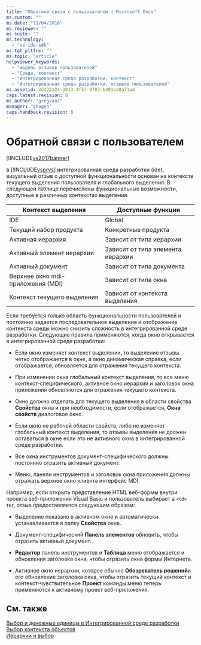 ```yaml
---
title: "Обратной связи с пользователем | Microsoft Docs"
ms.custom: ""
ms.date: "11/04/2016"
ms.reviewer: ""
ms.suite: ""
ms.technology: 
  - "vs-ide-sdk"
ms.tgt_pltfrm: ""
ms.topic: "article"
helpviewer_keywords: 
  - "модель отзывов пользователей"
  - "Среда, контекст"
  - "Интегрированная среда разработки, контекст"
  - "Интегрированная среда разработки, отзывов пользователей"
ms.assetid: 2d472a24-3813-4f5f-9783-b491ad8a71ad
caps.latest.revision: 8
ms.author: "gregvanl"
manager: "ghogen"
caps.handback.revision: 8
---
```

# Обратной связи с пользователем
[!INCLUDE[vs2017banner](../../code-quality/includes/vs2017banner.md)]

в [!INCLUDE[vsprvs](../../code-quality/includes/vsprvs_md.md)] интегрированная среда разработки \(ide\), визуальный отзыв о доступной функциональности основан на контексте текущего выделения пользователя и глобального выделения.  В следующей таблице перечислены функциональные возможности, доступные в различных контекстах выделения.  
  
|Контекст выделения|Доступные функции|  
|------------------------|-----------------------|  
|IDE|Global|  
|Текущий набор продукта|Конкретные продукта|  
|Активная иерархия|Зависит от типа иерархии|  
|Активный элемент иерархии|Зависит от типа элемента иерархии|  
|Активный документ|Зависит от типа документа|  
|Верхнее окно mdi\-приложения \(MDI\)|Зависит от типа окна|  
|Контекст текущего выделения|Зависит от контекста выделения|  
  
 Если требуется только область функциональности пользователей и постоянно задается последовательное выделение и отображение контекста среды можно снизить сложность в интегрированной среде разработки.  Следующие правила применяются, когда окно открывается в интегрированной среде разработки:  
  
-   Если окно изменяет контекст выделении, то выделение отзывы четко отображается в окне, а окно динамическая справка, если отображается, обновляется для отражения текущего контекста.  
  
-   При изменении окна глобальный контекст выделения, то все меню контекст\-специфического, активное окно иерархии и заголовок окна приложения обновляются для отражения текущего контекста.  
  
-   Окно должно отделать для текущего выделения в области свойства **Свойства** окна и при необходимости, если отображается,  **Окна свойств** диалоговое окно.  
  
-   Если окно не рабочей области свойств, либо не изменяет глобальный контекст выделения, то отзывы выделения не должен оставаться в окне если это не активного окна в интегрированной среде разработки.  
  
-   Все окна инструментов документ\-специфического должны постоянно отразить активный документ.  
  
-   Меню, панели инструментов и заголовок окна приложения должны отражать верхнее окно клиента интерфейс MDI.  
  
 Например, если открыть представление HTML веб\-формы внутри проекта веб\-приложения Visual Basic и пользователь выбирает a `<td>` тег, отзыв предоставляется следующим образом:  
  
-   Выделение показано в активном окне и автоматически устанавливается в папку **Свойства** окна.  
  
-   Документ\-специфический **Панель элементов** обновить, чтобы отразить активный документ.  
  
-   **Редактор** панель инструментов и  **Таблица** меню отображается и обновления заголовка окна, чтобы отразить окна формы Интернета.  
  
-   Активное окно иерархии, которое обычно **Обозреватель решений**и его обновление заголовка окна, чтобы отразить текущий контекст и контекст\-чувствительное  **Проект** команды меню теперь применяются к активному проект веб\-приложения.  
  
## См. также  
 [Выбор и денежные единицы в Интегрированной среде разработки](../../extensibility/internals/selection-and-currency-in-the-ide.md)   
 [Выбор контекста объектов](../../extensibility/internals/selection-context-objects.md)   
 [Иерархии и выбор](../../extensibility/internals/hierarchies-and-selection.md)